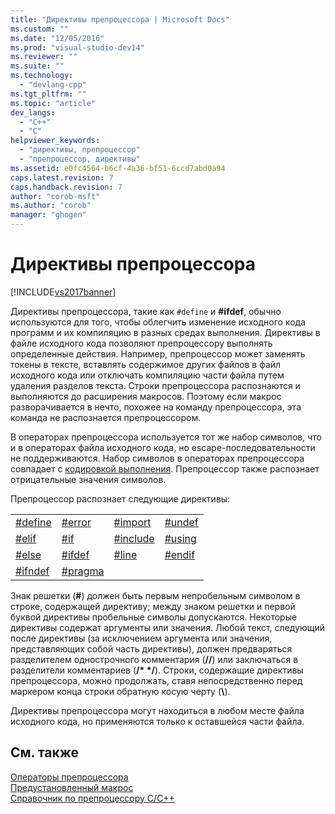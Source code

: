 ```yaml
---
title: "Директивы препроцессора | Microsoft Docs"
ms.custom: ""
ms.date: "12/05/2016"
ms.prod: "visual-studio-dev14"
ms.reviewer: ""
ms.suite: ""
ms.technology: 
  - "devlang-cpp"
ms.tgt_pltfrm: ""
ms.topic: "article"
dev_langs: 
  - "C++"
  - "C"
helpviewer_keywords: 
  - "директивы, препроцессор"
  - "препроцессор, директивы"
ms.assetid: e0fc4564-b6cf-4a36-bf51-6ccd7abd0a94
caps.latest.revision: 7
caps.handback.revision: 7
author: "corob-msft"
ms.author: "corob"
manager: "ghogen"
---
```

# Директивы препроцессора
[!INCLUDE[vs2017banner](../assembler/inline/includes/vs2017banner.md)]

Директивы препроцессора, такие как `#define` и **\#ifdef**, обычно используются для того, чтобы облегчить изменение исходного кода программ и их компиляцию в разных средах выполнения.  Директивы в файле исходного кода позволяют препроцессору выполнять определенные действия.  Например, препроцессор может заменять токены в тексте, вставлять содержимое других файлов в файл исходного кода или отключать компиляцию части файла путем удаления разделов текста.  Строки препроцессора распознаются и выполняются до расширения макросов.  Поэтому если макрос разворачивается в нечто, похожее на команду препроцессора, эта команда не распознается препроцессором.  
  
 В операторах препроцессора используется тот же набор символов, что и в операторах файла исходного кода, но escape\-последовательности не поддерживаются.  Набор символов в операторах препроцессора совпадает с [кодировкой выполнения](http://msdn.microsoft.com/ru-ru/a7901c61-524d-47c6-beb6-d9dacc2e72ed).  Препроцессор также распознает отрицательные значения символов.  
  
 Препроцессор распознает следующие директивы:  
  
|||||  
|-|-|-|-|  
|[\#define](../preprocessor/hash-define-directive-c-cpp.md)|[\#error](../preprocessor/hash-error-directive-c-cpp.md)|[\#import](../Topic/%23import%20Directive%20\(C++\).md)|[\#undef](../preprocessor/hash-undef-directive-c-cpp.md)|  
|[\#elif](../preprocessor/hash-if-hash-elif-hash-else-and-hash-endif-directives-c-cpp.md)|[\#if](../preprocessor/hash-if-hash-elif-hash-else-and-hash-endif-directives-c-cpp.md)|[\#include](../preprocessor/hash-include-directive-c-cpp.md)|[\#using](../preprocessor/hash-using-directive-cpp.md)|  
|[\#else](../preprocessor/hash-if-hash-elif-hash-else-and-hash-endif-directives-c-cpp.md)|[\#ifdef](../preprocessor/hash-ifdef-and-hash-ifndef-directives-c-cpp.md)|[\#line](../Topic/%23line%20Directive%20\(C-C++\).md)|[\#endif](../preprocessor/hash-if-hash-elif-hash-else-and-hash-endif-directives-c-cpp.md)|  
|[\#ifndef](../preprocessor/hash-ifdef-and-hash-ifndef-directives-c-cpp.md)|[\#pragma](../preprocessor/pragma-directives-and-the-pragma-keyword.md)|||  
  
 Знак решетки \(**\#**\) должен быть первым непробельным символом в строке, содержащей директиву; между знаком решетки и первой буквой директивы пробельные символы допускаются.  Некоторые директивы содержат аргументы или значения.  Любой текст, следующий после директивы \(за исключением аргумента или значения, представляющих собой часть директивы\), должен предваряться разделителем однострочного комментария \(**\/\/**\) или заключаться в разделители комментариев \(**\/\* \*\/**\).  Строки, содержащие директивы препроцессора, можно продолжать, ставя непосредственно перед маркером конца строки обратную косую черту \(**\\**\).  
  
 Директивы препроцессора могут находиться в любом месте файла исходного кода, но применяются только к оставшейся части файла.  
  
## См. также  
 [Операторы препроцессора](../preprocessor/preprocessor-operators.md)   
 [Предустановленный макрос](../preprocessor/predefined-macros.md)   
 [Справочник по препроцессору C\/C\+\+](../preprocessor/c-cpp-preprocessor-reference.md)